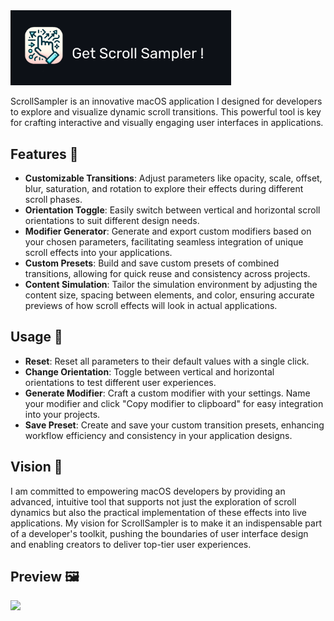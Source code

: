 

  

<img src="https://github.com/bashubb/ScrollSampler-MacOS-version/blob/main/Scroll%20Sampler.png" width="70%">    

ScrollSampler is an innovative macOS application I designed for developers to explore and visualize dynamic scroll transitions. This powerful tool is key for crafting interactive and visually engaging user interfaces in applications.

 ## Features 🚀

-   **Customizable Transitions**: Adjust parameters like opacity, scale, offset, blur, saturation, and rotation to explore their effects during different scroll phases.
-   **Orientation Toggle**: Easily switch between vertical and horizontal scroll orientations to suit different design needs.
-   **Modifier Generator**: Generate and export custom modifiers based on your chosen parameters, facilitating seamless integration of unique scroll effects into your applications.
-   **Custom Presets**: Build and save custom presets of combined transitions, allowing for quick reuse and consistency across projects.
-   **Content Simulation**: Tailor the simulation environment by adjusting the content size, spacing between elements, and color, ensuring accurate previews of how scroll effects will look in actual applications.

## Usage 🎨 

-   **Reset**: Reset all parameters to their default values with a single click.
-   **Change Orientation**: Toggle between vertical and horizontal orientations to test different user experiences.
-   **Generate Modifier**: Craft a custom modifier with your settings. Name your modifier and click "Copy modifier to clipboard" for easy integration into your projects.
-   **Save Preset**: Create and save your custom transition presets, enhancing workflow efficiency and consistency in your application designs.

## Vision 🌟

I am committed to empowering macOS developers by providing an advanced, intuitive tool that supports not just the exploration of scroll dynamics but also the practical implementation of these effects into live applications. My vision for ScrollSampler is to make it an indispensable part of a developer's toolkit, pushing the boundaries of user interface design and enabling creators to deliver top-tier user experiences.

## Preview 🖼️

<img src="https://github.com/bashubb/ScrollSampler-MacOS-version/blob/main/Scroll.gif">
